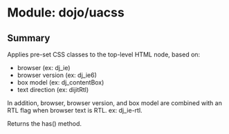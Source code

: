 # Module: dojo/uacss

## Summary

Applies pre-set CSS classes to the top-level HTML node, based on:

- browser (ex: dj_ie)
- browser version (ex: dj_ie6)
- box model (ex: dj_contentBox)
- text direction (ex: dijitRtl)

In addition, browser, browser version, and box model are
combined with an RTL flag when browser text is RTL. ex: dj_ie-rtl.

Returns the has() method.
